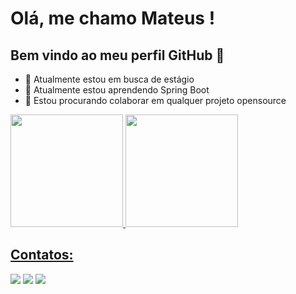 # Olá, me chamo Mateus ! 
## Bem vindo ao meu perfil GitHub 👋
- 🔭 Atualmente estou em busca de estágio
- 🌱 Atualmente estou aprendendo Spring Boot
- 👯 Estou procurando colaborar em qualquer projeto opensource

<div>
<a href="https://github.com/mahteuso">
<img loading="lazy" height="180em" src="https://github-readme-stats.vercel.app/api/top-langs/?username=mahteuso&layout=compact&langs_count=7&theme=dracula"/>
<img loading="lazy" height="180em" src="https://github-readme-stats.vercel.app/api?username=mahteuso&show_icons=true&theme=dracula&include_all_commits=true&count_private=true"/>
</div>

## Contatos:

<div>
<a href="https://www.instagram.com/m_ateuso?utm_source=qr&igsh=eGYwNzZwNzlqc256" target="_blank"><img loading="lazy" src="https://img.shields.io/badge/-Instagram-%23E4405F?style=for-the-badge&logo=instagram&logoColor=white" target="_blank"></a>
<a href="mateus@ufscar.br"><img loading="lazy" src="https://img.shields.io/badge/Gmail-D14836?style=for-the-badge&logo=gmail&logoColor=white" target="_blank"></a>
<a href="https://www.linkedin.com/in/mateus-laranjeira-5566972a2/" target="_blank"><img loading="lazy" src="https://img.shields.io/badge/-LinkedIn-%230077B5?style=for-the-badge&logo=linkedin&logoColor=white" target="_blank"></a>   
</div>
